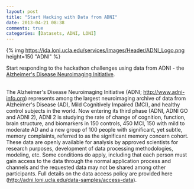 ```yaml
---
layout: post
title: "Start Hacking with Data from ADNI"
date: 2013-04-21 08:38
comments: true
categories: [Datasets, ADNI, LONI] 
---
```


{% img https://ida.loni.ucla.edu/services/Images/Header/ADNI_Logo.png height=150 "ADNI" %}

Start responding to the hackathon challenges using data from ADNI - the [Alzheimer's Disease Neuroimaging Initiative](http://www.adni-info.org).  
<br />  

<!-- more -->

The Alzheimer's Disease Neuroimaging Initiative (ADNI; <http://www.adni-info.org>) represents among the largest neuroimaging archive of data from Alzheimer's Disease (AD), Mild Cognitively Impaired (MCI), and healthy control subjects in the world. Now entering its third phase (ADNI, ADNI GO and ADNI 2), ADNI 2 is studying the rate of change of cognition, function, brain structure, and biomarkers in 150 controls, 450 MCI, 150 with mild to moderate AD and a new group of 100 people with significant, yet subtle, memory complaints, referred to as the significant memory concern cohort.  These data are openly available for analysis by approved scientists for research purposes, development of data processing methodologies, modeling, etc. Some conditions do apply, including that each person must gain access to the data through the normal application process and channels and the requested data may not be shared among other participants.  Full details on the data access policy are provided here (<http://adni.loni.ucla.edu/data-samples/access-data>).